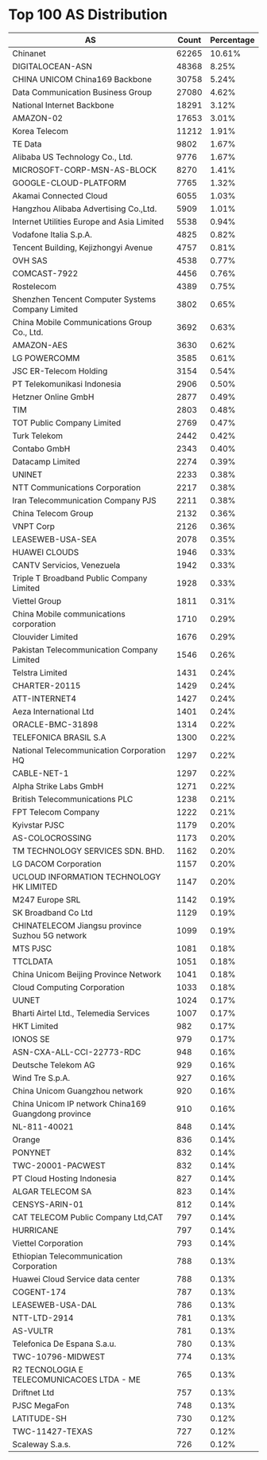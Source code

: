 # Top 100 AS Distribution
| AS | Count | Percentage |
|----|----|----|
| Chinanet | 62265 | 10.61% |
| DIGITALOCEAN-ASN | 48368 | 8.25% |
| CHINA UNICOM China169 Backbone | 30758 | 5.24% |
| Data Communication Business Group | 27080 | 4.62% |
| National Internet Backbone | 18291 | 3.12% |
| AMAZON-02 | 17653 | 3.01% |
| Korea Telecom | 11212 | 1.91% |
| TE Data | 9802 | 1.67% |
| Alibaba US Technology Co., Ltd. | 9776 | 1.67% |
| MICROSOFT-CORP-MSN-AS-BLOCK | 8270 | 1.41% |
| GOOGLE-CLOUD-PLATFORM | 7765 | 1.32% |
| Akamai Connected Cloud | 6055 | 1.03% |
| Hangzhou Alibaba Advertising Co.,Ltd. | 5909 | 1.01% |
| Internet Utilities Europe and Asia Limited | 5538 | 0.94% |
| Vodafone Italia S.p.A. | 4825 | 0.82% |
| Tencent Building, Kejizhongyi Avenue | 4757 | 0.81% |
| OVH SAS | 4538 | 0.77% |
| COMCAST-7922 | 4456 | 0.76% |
| Rostelecom | 4389 | 0.75% |
| Shenzhen Tencent Computer Systems Company Limited | 3802 | 0.65% |
| China Mobile Communications Group Co., Ltd. | 3692 | 0.63% |
| AMAZON-AES | 3630 | 0.62% |
| LG POWERCOMM | 3585 | 0.61% |
| JSC ER-Telecom Holding | 3154 | 0.54% |
| PT Telekomunikasi Indonesia | 2906 | 0.50% |
| Hetzner Online GmbH | 2877 | 0.49% |
| TIM | 2803 | 0.48% |
| TOT Public Company Limited | 2769 | 0.47% |
| Turk Telekom | 2442 | 0.42% |
| Contabo GmbH | 2343 | 0.40% |
| Datacamp Limited | 2274 | 0.39% |
| UNINET | 2233 | 0.38% |
| NTT Communications Corporation | 2217 | 0.38% |
| Iran Telecommunication Company PJS | 2211 | 0.38% |
| China Telecom Group | 2132 | 0.36% |
| VNPT Corp | 2126 | 0.36% |
| LEASEWEB-USA-SEA | 2078 | 0.35% |
| HUAWEI CLOUDS | 1946 | 0.33% |
| CANTV Servicios, Venezuela | 1942 | 0.33% |
| Triple T Broadband Public Company Limited | 1928 | 0.33% |
| Viettel Group | 1811 | 0.31% |
| China Mobile communications corporation | 1710 | 0.29% |
| Clouvider Limited | 1676 | 0.29% |
| Pakistan Telecommunication Company Limited | 1546 | 0.26% |
| Telstra Limited | 1431 | 0.24% |
| CHARTER-20115 | 1429 | 0.24% |
| ATT-INTERNET4 | 1427 | 0.24% |
| Aeza International Ltd | 1401 | 0.24% |
| ORACLE-BMC-31898 | 1314 | 0.22% |
| TELEFONICA BRASIL S.A | 1300 | 0.22% |
| National Telecommunication Corporation HQ | 1297 | 0.22% |
| CABLE-NET-1 | 1297 | 0.22% |
| Alpha Strike Labs GmbH | 1271 | 0.22% |
| British Telecommunications PLC | 1238 | 0.21% |
| FPT Telecom Company | 1222 | 0.21% |
| Kyivstar PJSC | 1179 | 0.20% |
| AS-COLOCROSSING | 1173 | 0.20% |
| TM TECHNOLOGY SERVICES SDN. BHD. | 1162 | 0.20% |
| LG DACOM Corporation | 1157 | 0.20% |
| UCLOUD INFORMATION TECHNOLOGY HK LIMITED | 1147 | 0.20% |
| M247 Europe SRL | 1142 | 0.19% |
| SK Broadband Co Ltd | 1129 | 0.19% |
| CHINATELECOM Jiangsu province Suzhou 5G network | 1099 | 0.19% |
| MTS PJSC | 1081 | 0.18% |
| TTCLDATA | 1051 | 0.18% |
| China Unicom Beijing Province Network | 1041 | 0.18% |
| Cloud Computing Corporation | 1033 | 0.18% |
| UUNET | 1024 | 0.17% |
| Bharti Airtel Ltd., Telemedia Services | 1007 | 0.17% |
| HKT Limited | 982 | 0.17% |
| IONOS SE | 979 | 0.17% |
| ASN-CXA-ALL-CCI-22773-RDC | 948 | 0.16% |
| Deutsche Telekom AG | 929 | 0.16% |
| Wind Tre S.p.A. | 927 | 0.16% |
| China Unicom Guangzhou network | 920 | 0.16% |
| China Unicom IP network China169 Guangdong province | 910 | 0.16% |
| NL-811-40021 | 848 | 0.14% |
| Orange | 836 | 0.14% |
| PONYNET | 832 | 0.14% |
| TWC-20001-PACWEST | 832 | 0.14% |
| PT Cloud Hosting Indonesia | 827 | 0.14% |
| ALGAR TELECOM SA | 823 | 0.14% |
| CENSYS-ARIN-01 | 812 | 0.14% |
| CAT TELECOM Public Company Ltd,CAT | 797 | 0.14% |
| HURRICANE | 797 | 0.14% |
| Viettel Corporation | 793 | 0.14% |
| Ethiopian Telecommunication Corporation | 788 | 0.13% |
| Huawei Cloud Service data center | 788 | 0.13% |
| COGENT-174 | 787 | 0.13% |
| LEASEWEB-USA-DAL | 786 | 0.13% |
| NTT-LTD-2914 | 781 | 0.13% |
| AS-VULTR | 781 | 0.13% |
| Telefonica De Espana S.a.u. | 780 | 0.13% |
| TWC-10796-MIDWEST | 774 | 0.13% |
| R2 TECNOLOGIA E TELECOMUNICACOES LTDA - ME | 765 | 0.13% |
| Driftnet Ltd | 757 | 0.13% |
| PJSC MegaFon | 748 | 0.13% |
| LATITUDE-SH | 730 | 0.12% |
| TWC-11427-TEXAS | 727 | 0.12% |
| Scaleway S.a.s. | 726 | 0.12% |
